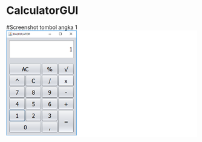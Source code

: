 # CalculatorGUI
#Screenshot tombol angka 1
![alt](https://github.com/Ardananisrina/CalculatorGUI/blob/master/Button1.png?raw=true)
